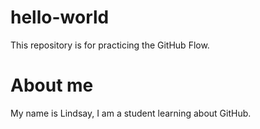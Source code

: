 # hello-world
This repository is for practicing the GitHub Flow.

# About me
My name is Lindsay, I am a student learning about GitHub. 
